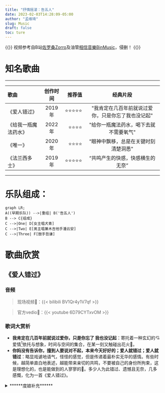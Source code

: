 ```yaml
---
title: "抒情摇滚：告五人"
date: 2023-02-03T14:28:09-05:00
author: "孟维琦"
slug: Music
draft: false
toc: ture
---
```


{{<block class="reminder">}}
视频参考自B站[佐罗桑Zorro](https://space.bilibili.com/24192178?spm_id_from=333.337.search-card.all.click )及油管[相信音樂BinMusic](https://www.youtube.com/@binmusictaipei)，侵删！
{{<end>}}



# 知名歌曲

---

| 歌曲  | 创作时间  | 推荐值 | 经典片段 |
| :------------ |:---------------:| -----:| :-----------: |
| 《爱人错过》    |  2019年  | ⭐⭐⭐⭐⭐ | "我肯定在几百年前就说过爱你，只是你忘了我也没记起" |
| 《给我一瓶魔法药水》    |  2022年  |   ⭐⭐⭐⭐ | "给你一瓶魔法药水，喝下去就不需要氧气" |
| 《唯一》 | 2020年    |    ⭐⭐⭐⭐ | "眼神中飘移，总是在关键时刻清楚洞悉" |
| 《法兰西多士》 |  2019年  |    ⭐⭐⭐⭐⭐ | “共鸣产生的快感，快感横生的无奈” |

---

# 乐队组成：

```mermaid
graph LR;
A((早期乐队)) -->|重组| B('告五人')
B --> C{组成}
C -->|One| D[女主唱犬青]
C -->|Two| E[男主唱兼木吉他手潘云安]
C -->|Three| F[鼓手哲谦]
```



# 歌曲欣赏



## 《爱人错过》

### 音频

>现场视频:link:：{{< bilibili BV1Qr4y1V7qf >}}

> 官方vedio:link:：{{< youtube 6D79CYTxvOM >}}

### 歌词大赏析

- **我肯定在几百年前就说过爱你，只是你忘了 我也没记起**：寄托着一种玄幻的:cupid:爱情[^1]依托与想象，时间与空间的集合，在某一刻又触碰出花火:stars:。
- **你妈没有告诉你，撞到人要说对不起，本来今天好好的；爱人就错过；爱人就错过**：略显戏谑地语气，怪怪的感觉，但是传递着最朴实无华的感情。有些时候，越简单直白地表述，越能带来亲切的共鸣，不要被自己的身份所拘束，这是理想化的，也是能做到的人寥寥的:balloon:。多少人为此错过、遗憾且无奈，几多感慨，化为一首《爱人错过》。

<details> <summary>******度娘补充******</summary>《我肯定在几百年前就说过爱你》除了谈论速食爱情外，也触及到了各种不同爱的切面，无论亲情、友情、爱情，都完整浓缩在了专辑里 。序曲《爱人错过》在迷幻摇滚的曲风之中，融入了“你妈没有告诉你，撞到人要说对不起”这样鬼马俏皮的小学生式歌词，使其具有了互联网传播的“网感”。
    《爱人错过》的创作是在一次观影后的灵感迸发，潘云安在看完日本导演新海诚执导的电影《你的名字》后，在回家时边骑机车边喃喃自语，于是诞生了该曲的第一句歌词“我肯定在几百年前就说过爱你”，这句歌词同时也是该曲所属专辑的名字。除此之外，潘云安还将儿时台湾省宜兰县复古的骂人说法“你妈没有跟你说喔，撞到人要说对不起，没看电视也要有常识”转化为了歌词。





## 《法兰西多士》

### 音频

>现场视频:link:：{{< bilibili BV11F411c7aS >}}

> 官方vedio:link:：{{< youtube Chua3NCdFGA >}}

### 歌词大赏析

- **有人生来就肆无忌惮，所有问候都成为挚爱；有人生来为一人而活，所有善意都拒于门外**：有些人的终点可能是某些人的起点，无谓的比较，重要的是自己过得精彩，每个人有自己的境遇。
- **共鸣产生的快感，快感横生的无奈:disappointed_relieved:；投胎转世的期待，最后都变成麻烦:smiling_imp:**：精辟的语言概括了饮食男女们的心路历程，简而奢。“麻烦”何来？取其本质，思想使然，精神世界的培养无止境。当然，于个人而言，万不可取其共性而忽略个体的差异性，否则生搬硬套的所谓的“爱情准则”，如鱼饮水，冷暖自知:thought_balloon:咯！

<details> <summary>******小插曲******</summary>
    网传，这是一首讲述出轨约炮心路历程的歌。详见：https://www.zhihu.com/question/332126315吧，哈哈哈。





## 《带我去找夜生活》

<details> <summary>******说明******</summary>
    入坑第一曲，超级有共鸣，就像“共鸣产生的快感，快感横生的无奈”一般

### 音频

>现场视频：{{< bilibili BV1494y1R7L2 >}}

> 官方vedio:link:：{{< youtube W9Fq1HC_5hg >}}
>
> 官方vedio（健康版）:link:：{{< youtube aYWliwPRsnQ >}}

### 歌词大赏析

- **形同虚设的时间，在你眼里成为了无限；青春充满了不眠，是为了追寻更多的明天**：深夜失眠几多感伤，是为了更好的明天，轻松的人怎么会失眠呢？
- **如果你还没有睡，如果我还不停追；如果清醒是种罪，就把誓言带走 换承诺不回**：成年人的世界，多少讯息注入，但是自己的想法需要沉寂下来真正的沉淀；又是所谓的清醒，不过是糊弄自己的一份面具，戴久了 撕不下来了；轻易许下的那不是誓言，一拍而定的也谈不上理想。
- **如果你真是一切，如同我真是绝对，如果夜:new_moon:留下暧昧，让你我不再挂念，最后成全每个谁**：对于爱情[^1]，初恋有初恋的懵懂无知，白月光和朱砂痣，到底最后是谁成全了谁，有些问题可以逃避，但是有些问题，成年人必须直面，并且必须单独处理，这才是属于你的成人礼；慕然回首，无形之中已经改变了很多，很多...；懂得太多智商可能变成狗熊，还是把当下做好，思虑周全，尽力而为之，不留遗憾。



## 《给你一瓶魔法药水》

### 音频

>现场视频:link:：{{< bilibili BV1ka411d7pr >}}

> 官方vedio:link:：{{< youtube lPKjHE6KjYY >}}

### 歌词大赏析

- **给你一瓶魔法药水，喝下去就不需要氧气**：寄托着一种玄幻的:cupid:爱情[^1]依托与想象。

- **我们一起去太空:moon:旅行，宇宙的有趣我才不在意，我在意的是 你牵我的手 而乱跳的心**：心境决定了心情，快乐源泉在于对的人。



# 乐队照片集锦

{{<figure src="/image/音乐/告五人/潘云安.jpg" caption="潘云安">}}


{{<figure src="/image/音乐/告五人/犬青.jpg" caption="犬青">}}

{{<figure src="/image/音乐/告五人/哲谦.jpg" caption="哲谦">}}


{{<figure src="/image/音乐/告五人/爱人错过1.jpg" caption="爱人错过1">}}

{{<figure src="/image/音乐/告五人/爱人错过2.jpg" caption="爱人错过2">}}

{{<figure src="/image/音乐/告五人/爱人错过3.jpg" caption="爱人错过3">}}

{{<figure src="/image/音乐/告五人/宣传照1.jpg" caption="宣传照1">}}

{{<figure src="/image/音乐/告五人/宣传照2.jpg" caption="宣传照2">}}
{{<figure src="/image/音乐/告五人/宣传照3.jpg" caption="宣传照3">}}

{{<figure src="/image/音乐/告五人/日常合影1.jpg" caption="日常合影1">}}

{{<figure src="/image/音乐/告五人/日常合影2.jpg" caption="日常合影2">}}
{{<figure src="/image/音乐/告五人/日常合影3.jpg" caption="日常合影3">}}





------




[^1]: 古往今来人类从未研究透彻的一类话题